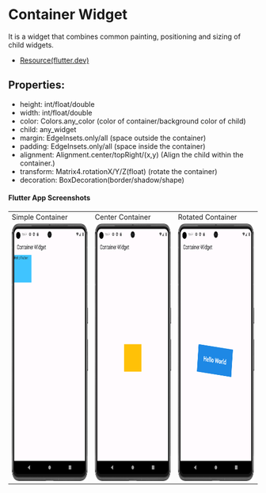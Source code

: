 # Container Widget

It is a widget that combines common painting, positioning and sizing of child widgets.

- [Resource(flutter.dev)](https://api.flutter.dev/flutter/widgets/Container-class.html)

## Properties:
   - height: int/float/double
   - width: int/float/double
   - color: Colors.any_color   (color of container/background color of child)
   - child: any_widget
   - margin: EdgeInsets.only/all   (space outside the container)
   - padding: EdgeInsets.only/all   (space inside the container)
   - alignment: Alignment.center/topRight/(x,y)   (Align the child within the container.)
   - transform: Matrix4.rotationX/Y/Z(float)   (rotate the container)
   - decoration: BoxDecoration(border/shadow/shape)

#### Flutter App Screenshots

<table>
  <tr>
    <td>Simple Container</td>
     <td>Center Container</td>
     <td>Rotated Container</td>
  </tr>
  <tr>
    <td><img src="Screenshot/simple_container.png" width=250 height=520></td>
    <td><img src="Screenshot/center_container.png" width=250 height=520></td>
    <td><img src="Screenshot/rotated_container.png" width=250 height=520></td>
  </tr>
 </table>
